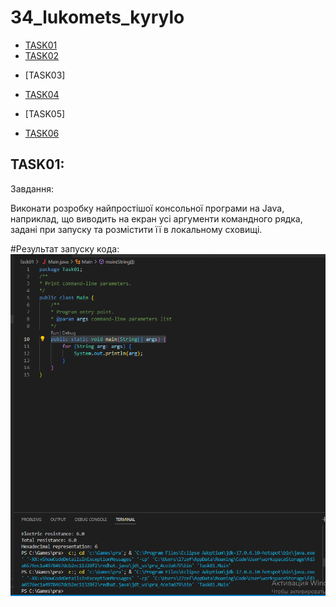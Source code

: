 # 34_lukomets_kyrylo

+ [TASK01](#TASK01)
+ [TASK02](#TASK02)
- [TASK03]
+ [TASK04](#TASK04)
- [TASK05]
+ [TASK06](#TASK06)

## TASK01:
Завдання:

Виконати розробку найпростішої консольної програми на Java,
наприклад, що виводить на екран усі аргументи командного рядка, задані
при запуску та розмістити її в локальному сховищі.

#Результат запуску кода:
![](Task01/skr/Task01.png)
